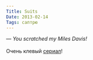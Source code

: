 ```yaml
---
Title: Suits
Date: 2013-02-14
Tags: саптрю
---
```


<div class="text">— <i>You scratched my Miles Davis!</i><br /><br />
Очень клевый <a href="http://www.imdb.com/title/tt1632701/">сериал</a>!</div>